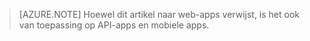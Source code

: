 > [AZURE.NOTE] Hoewel dit artikel naar web-apps verwijst, is het ook van toepassing op API-apps en mobiele apps.



<!--HONumber=Jun16_HO2-->


